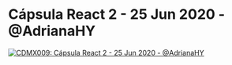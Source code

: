 # Cápsula React 2 - 25 Jun 2020 - @AdrianaHY

[![CDMX009: Cápsula React 2 - 25 Jun 2020 - @AdrianaHY](https://img.youtube.com/vi/gzvAMhyaTts/0.jpg)](https://youtu.be/gzvAMhyaTts)
